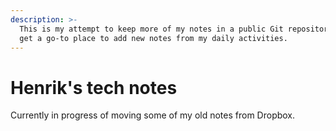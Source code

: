 ```yaml
---
description: >-
  This is my attempt to keep more of my notes in a public Git repository, and to
  get a go-to place to add new notes from my daily activities.
---
```


# Henrik's tech notes

Currently in progress of moving some of my old notes from Dropbox.

